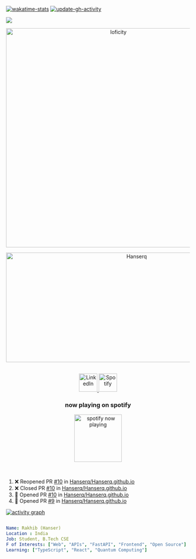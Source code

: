 
[![wakatime-stats](https://github.com/Hanserq/Hanserq/actions/workflows/wakatime-stats.yml/badge.svg)](https://github.com/Hanserq/Hanserq/actions/workflows/wakatime-stats.yml)
[![update-gh-activity](https://github.com/Hanserq/Hanserq/actions/workflows/update-gh-activity.yml/badge.svg)](https://github.com/Hanserq/Hanserq/actions/workflows/update-gh-activity.yml)

![](https://visitor-badge.laobi.icu/badge?page_id=Hanserq.Hanserq)

<p align="center">
  <img alt="loficity" width="600px" src="https://github.com/HyunCafe/HyunCafe/raw/main/assests/loficity.gif" />
</p>

<p align="center">
  <img src="https://socialify.git.ci/Hanserq/Hanserq/image?font=Source%20Code%20Pro&forks=1&issues=1&language=1&name=1&owner=1&pattern=Plus&pulls=1&stargazers=1&theme=Dark" alt="Hanserq" width="700" height="300" />
</p>

<p align="center">
<br/>
<a href="https://www.linkedin.com/in/rakhib-khan-b6ab06325/">
  <img alt="LinkedIn" width="50px" src="https://user-images.githubusercontent.com/43545812/144035037-0f415fc7-9f96-4517-a370-ccc6e78a714b.png" />
</a>
<a href="https://open.spotify.com/user/86m12v5228197e453dcvh8wte">
  <img alt="Spotify" width="50px" src="https://user-images.githubusercontent.com/43545812/144035120-1ad5169b-91c7-4078-bef9-6a82c733f373.png" />
</a>

  <h3 align="center">now playing on spotify</h3>
<p align="center">
  <a href="https://open.spotify.com/user/86m12v5228197e453dcvh8wte">
    <img
      src="https://spotify-github-profile.kittinanx.com/api/view?uid=86m12v5228197e453dcvh8wte&cover_image=true&theme=natemoo-re&show_offline=true&background_color=0d1117&bar_color=ff40ff&bar_color_cover=true&cache_seconds=300"
      alt="spotify now playing"
      height="130"
      loading="lazy"
    />
  </a>
</p>

<br>
</p>

<!--START_SECTION:activity-->
1. ❌ Reopened PR [#10](undefined) in [Hanserq/Hanserq.github.io](https://github.com/Hanserq/Hanserq.github.io)
2. ❌ Closed PR [#10](undefined) in [Hanserq/Hanserq.github.io](https://github.com/Hanserq/Hanserq.github.io)
3. 💪 Opened PR [#10](undefined) in [Hanserq/Hanserq.github.io](https://github.com/Hanserq/Hanserq.github.io)
4. 💪 Opened PR [#9](undefined) in [Hanserq/Hanserq.github.io](https://github.com/Hanserq/Hanserq.github.io)
<!--END_SECTION:activity-->

[![activity graph](https://github-readme-activity-graph.vercel.app/graph?username=Hanserq&theme=github-dark-dimmed&custom_title=Hanserq%20Activity%20Graph&hide_border=true)](https://github.com/ashutosh00710/github-readme-activity-graph)

```yaml

Name: Rakhib (Hanser)
Location : India
Job: Student, B.Tech CSE
F of Interests: ["Web", "APIs", "FastAPI", "Frontend", "Open Source"]
Learning: ["TypeScript", "React", "Quantum Computing"]



```
